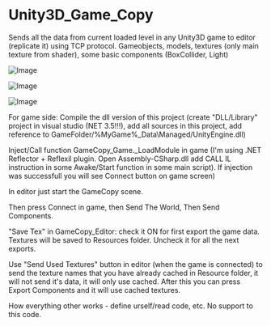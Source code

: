 # Unity3D_Game_Copy
Sends all the data from current loaded level in any Unity3D game to editor (replicate it) using TCP protocol. Gameobjects, models, textures (only main texture from shader), some basic components (BoxCollider, Light)

![Image](https://raw.githubusercontent.com/Stridemann/Unity3D_Game_Copy/master/Screenshots/1.png)

![Image](https://raw.githubusercontent.com/Stridemann/Unity3D_Game_Copy/master/Screenshots/2.png)
 
![Image](https://raw.githubusercontent.com/Stridemann/Unity3D_Game_Copy/master/Screenshots/4.gif)


For game side:
Compile the dll version of this project (create "DLL/Library" project in visual studio (NET 3.5!!!), add all sources in this project, add reference to GameFolder/%MyGame%_Data\Managed/UnityEngine.dll)

Inject/Call function GameCopy_Game._LoadModule in game (I'm using .NET Reflector + Reflexil plugin. Open Assembly-CSharp.dll add CALL IL instruction in some Awake/Start function in some main script). If injection was successfull you will see Connect button on game screen)

In editor just start the GameCopy scene. 

Then press Connect in game, then Send The World, Then Send Components.

"Save Tex" in GameCopy_Editor: check it ON for first export the game data. Textures will be saved to Resources folder. Uncheck it for all the next exports. 

Use "Send Used Textures" button in editor (when the game is connected) to send the texture names that you have already cached in Resource folder, it will not send it's data, it will only use cached. After this you can press Export Components and it will use cached textures.

How everything other works - define urself/read code, etc. 
No support to this code.
